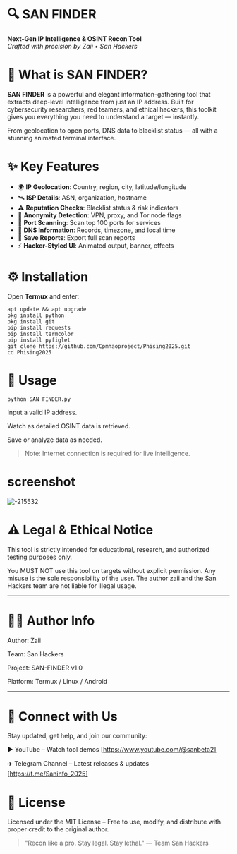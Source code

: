 # 🔍 SAN FINDER
**Next-Gen IP Intelligence & OSINT Recon Tool**  
_Crafted with precision by Zaii • San Hackers_



# 🧠 What is SAN FINDER?

**SAN FINDER** is a powerful and elegant information-gathering tool that extracts deep-level intelligence from just an IP address. Built for cybersecurity researchers, red teamers, and ethical hackers, this toolkit gives you everything you need to understand a target — instantly.

From geolocation to open ports, DNS data to blacklist status — all with a stunning animated terminal interface.


# ✨ Key Features

- 🌍 **IP Geolocation**: Country, region, city, latitude/longitude
- 🛰️ **ISP Details**: ASN, organization, hostname
- ⚠️ **Reputation Checks**: Blacklist status & risk indicators
- 🧠 **Anonymity Detection**: VPN, proxy, and Tor node flags
- 🔎 **Port Scanning**: Scan top 100 ports for services
- 🧾 **DNS Information**: Records, timezone, and local time
- 💾 **Save Reports**: Export full scan reports
- ⚡ **Hacker-Styled UI**: Animated output, banner, effects



# ⚙️ Installation

Open **Termux** and enter:

```
apt update && apt upgrade
pkg install python
pkg install git
pip install requests
pip install termcolor
pip install pyfiglet
git clone https://github.com/Cpmhaoproject/Phising2025.git
cd Phising2025
```


# 🚀 Usage
```
python SAN FINDER.py
```
Input a valid IP address.

Watch as detailed OSINT data is retrieved.

Save or analyze data as needed.


> Note: Internet connection is required for live 
intelligence.

# screenshot
![-215532](https://github.com/user-attachments/assets/fb193e15-394f-4312-82cf-c3ec88e5aa98)

# ⚠️ Legal & Ethical Notice

This tool is strictly intended for educational, research, and authorized testing purposes only.

You MUST NOT use this tool on targets without explicit permission.
Any misuse is the sole responsibility of the user.
The author zaii and the San Hackers team are not liable for illegal usage.


_________________________________________________

# 🧑‍💻 Author Info

Author: Zaii

Team: San Hackers

Project: SAN-FINDER v1.0

Platform: Termux / Linux / Android

__________________________________________________

# 📡 Connect with Us

Stay updated, get help, and join our community:

▶️ YouTube – Watch tool demos [https://www.youtube.com/@sanbeta2]

✈️ Telegram Channel – Latest releases & updates [https://t.me/Saninfo_2025]


# 📜 License

Licensed under the MIT License – Free to use, modify, and distribute with proper credit to the original author.


> "Recon like a pro. Stay legal. Stay lethal."
— Team San Hackers
> 
